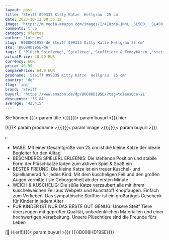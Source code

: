 ```yaml
---
layout: post
title: 'Steiff 099335 Kitty Katze  Hellgrau  25 cm'
date: 2023-10-12 00:36:12
image: 'https://m.media-amazon.com/images/I/41HzKa-jNnL._SL500_._SL400_.jpg'
comments: true
category: ofertas
author: 'tole.es'
slug: 'B008HD19SE-de Steiff 099335 Kitty Katze Hellgrau 25 cm'
sku: 'B008HD19SE-de'
tags: [ 'Plüsch-Spielzeug','Spielzeug','Stofftiere & Teddybären','steiff','🇩🇪', ]
actualPrice: 40.99 EUR
currency: EUR
price: 40.99
comparePrice: 64.9 EUR
prodname: 'Steiff 099335 Kitty Katze  Hellgrau  25 cm'
country: 'de'
flag: '🇩🇪'
brand: 'Steiff'
buyurl: 'https://www.amazon.de/dp/B008HD19SE/?tag=tolees0ca-21'
descuento: '36.84'
average: '42.415'
---
```


Sie können [{{< param title >}}]({{< param buyurl >}}) hier:

[![{{< param prodname >}}]({{< param image >}})]({{< param buyurl >}})

ℹ️:

- MAßE: Mit einer Gesamtgröße von 25 cm ist die kleine Katze der ideale Begleiter für den Alltag
- BESONDERES SPIELERL ERLEBNIS: Die stehende Position und stabile Form der Plüschkatze laden zum aktiven Spiel & Spaß ein
- BESTER FREUND: Die kleine Katze ist ein treuer Kuschel- und Spielkamerad für jedes Kind. Mit dem kuscheligen Fell und den großen Augen vermittelt sie Geborgenheit ab der ersten Minute
- WEICH & KUSCHELIG: Die süße Katze verzaubert alle mit ihrem kuschelweichen Fell aus Webpelz und Kunststoff Knopfaugen. Einfach zum Verlieben. Das sympathische Stofftier ist ein großartiges Geschenk für Kinder in jedem Alter
- FÜR KINDER IST NUR DAS BESTE GUT GENUG: Unsere Steiff Tiere überzeugen mit geprüfter Qualität, unbedenklichen Materialien und einer hochwertigen Verarbeitung. Unsere Plüschtiere sind die Freunde fürs Leben

[🛒 Hier!!]({{< param buyurl >}})
{{<world>}}B008HD19SE{{</world>}}
